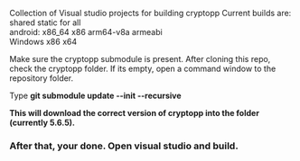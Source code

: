 Collection of Visual studio projects for building cryptopp
Current builds are:  <br/>
shared static for all  <br/>
android: x86_64 x86 arm64-v8a armeabi  <br/>
Windows x86 x64 <br/>
<p>Make sure the cryptopp submodule is present. After cloning this repo, check the cryptopp folder. If its empty, open a command window to the repository folder.</p>
<p>Type <b>git submodule update --init --recursive<b/></p>
<p>This will download the correct version of cryptopp into the folder (currently 5.6.5).</p>
<h3>After that, your done. Open visual studio and build.</h3>
